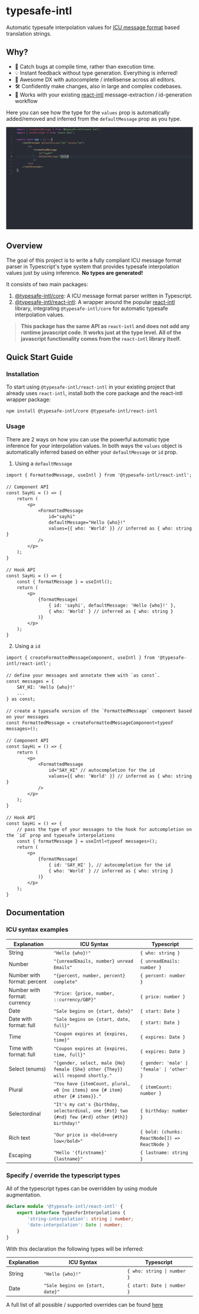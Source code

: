 # typesafe-intl
Automatic typesafe interpolation values for [ICU message format](https://formatjs.io/docs/core-concepts/icu-syntax/) based translation strings.

## Why?

- 🐞 Catch bugs at compile time, rather than execution time.
- 💡 Instant feedback without type generation. Everything is inferred!
- 🚀 Awesome DX with autocomplete / intellisense across all editors.
- 🛠️ Confidently make changes, also in large and complex codebases.
- 🤝 Works with your existing [react-intl](https://www.npmjs.com/package/react-intl) message-extraction / id-generation workflow

Here you can see how the type for the `values` prop is automatically added/removed and inferred from the `defaultMessage` prop as you type.

![example](res/formatted-message-example.gif)

## Overview

The goal of this project is to write a fully compliant ICU message format parser in Typescript's type system that provides typesafe interpolation values just by using inference. **No types are generated!**

It consists of two main packages:

1. [@typesafe-intl/core](packages/core/README.md): A ICU message format parser written in Typescript.
2. [@typesafe-intl/react-intl](packages/react-intl/README.md): A wrapper around the popular [react-intl](https://www.npmjs.com/package/react-intl) library, integrating `@typesafe-intl/core` for automatic typesafe interpolation values.

> **This package has the same API as `react-intl` and does not add any runtime javascript code. It works just at the type level. All of the javascript functionality comes from the `react-intl` library itself.**

## Quick Start Guide

### Installation

To start using `@typesafe-intl/react-intl` in your existing project that already uses `react-intl`, install both the core package and the react-intl wrapper package:

```bash
npm install @typesafe-intl/core @typesafe-intl/react-intl
```

### Usage

There are 2 ways on how you can use the powerful automatic type inference for your interpolation values. In both ways the `values` object is automatically inferred based on either your `defaultMessage` or `id` prop.

1. Using a `defaultMessage`

```tsx
import { FormattedMessage, useIntl } from '@typesafe-intl/react-intl';

// Component API
const SayHi = () => {
    return (
        <p>
            <FormattedMessage
                id="sayhi"
                defaultMessage="Hello {who}!"
                values={{ who: 'World' }} // inferred as { who: string }
            />
        </p>
    );
}

// Hook API
const SayHi = () => {
    const { formatMessage } = useIntl();
    return (
        <p>
            {formatMessage(
                { id: 'sayhi', defaultMessage: 'Hello {who}!' },
                { who: 'World' } // inferred as { who: string }
            )}
        </p>
    );
}
```

2. Using a `id`

```tsx
import { createFormattedMessageComponent, useIntl } from '@typesafe-intl/react-intl';

// define your messages and annotate them with `as const`.
const messages = {
    SAY_HI: 'Hello {who}!'
    ...
} as const;

// create a typesafe version of the `FormattedMessage` component based on your messages
const FormattedMessage = createFormattedMessageComponent<typeof messages>();

// Component API
const SayHi = () => {
    return (
        <p>
            <FormattedMessage
                id="SAY_HI" // autocompletion for the id
                values={{ who: 'World' }} // inferred as { who: string }
            />
        </p>
    );
}

// Hook API
const SayHi = () => {
    // pass the type of your messages to the hook for autcompletion on the `id` prop and typesafe interpolations
    const { formatMessage } = useIntl<typeof messages>();
    return (
        <p>
            {formatMessage(
                { id: 'SAY_HI' }, // autocompletion for the id
                { who: 'World' } // inferred as { who: string }
            )}
        </p>
    );
}
```

## Documentation

### ICU syntax examples

| Explanation                  | ICU Syntax                                                                                       | Typescript                                     |
|------------------------------|--------------------------------------------------------------------------------------------------|------------------------------------------------|
| String                       | `"Hello {who}!"`                                                                                 | `{ who: string }`                              |
| Number                       | `"{unreadEmails, number} unread Emails"`                                                         | `{ unreadEmails: number }`                     |
| Number with format: percent  | `"{percent, number, percent} complete"`                                                          | `{ percent: number }`                          |
| Number with format: currency | `"Price: {price, number, ::currency/GBP}"`                                                       | `{ price: number }`                            |
| Date                         | `"Sale begins on {start, date}"`                                                                 | `{ start: Date }`                              |
| Date with format: full       | `"Sale begins on {start, date, full}"`                                                           | `{ start: Date }`                              |
| Time                         | `"Coupon expires at {expires, time}"`                                                            | `{ expires: Date }`                            |
| Time with format: full       | `"Coupon expires at {expires, time, full}"`                                                      | `{ expires: Date }`                            |
| Select (enums)               | `"{gender, select, male {He} female {She} other {They}} will respond shortly."`                  | `{ gender: 'male' \| 'female' \| 'other' }`    |
| Plural                       | `"You have {itemCount, plural, =0 {no items} one {# item} other {# items}}."`                    | `{ itemCount: number }`                        |
| Selectordinal                | `"It's my cat's {birthday, selectordinal, one {#st} two {#nd} few {#rd} other {#th}} birthday!"` | `{ birthday: number }`                         |
| Rich text                    | `"Our price is <bold>very low</bold>"`                                                           | `{ bold: (chunks: ReactNode[]) => ReactNode }` |
| Escaping                     | `"Hello '{firstname}' {lastname}"`                                                               | `{ lastname: string }`                         |


### Specify / override the typescript types

All of the typescript types can be overridden by using module augmentation.

```ts
declare module '@typesafe-intl/react-intl' {
    export interface TypesForInterpolations {
        'string-interpolation': string | number;
        'date-interpolation': Date | number;
    }
}
```

With this declaration the following types will be inferred:

| Explanation | ICU Syntax                       | Typescript                  |
|-------------|----------------------------------|-----------------------------|
| String      | `"Hello {who}!"`                 | `{ who: string \| number }` |
| Date        | `"Sale begins on {start, date}"` | `{ start: Date \| number }` |


A full list of all possible / supported overrides can be found [here](https://github.com/jarvispact/typesafe-intl/blob/main/packages/core/src/infer-interpolations.ts#L8)